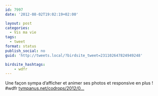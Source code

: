 ```yaml
---
id: 7997
date: '2012-08-02T19:02:19+02:00'

layout: post
categories:
  - Vis ma vie
tags:
  - tweet
format: status
publish_social: no
guid: 'http://tweets.local/?birdsite_tweet=231102647824949248'

birdsite_hashtags:
    - wdfr
---
```


Une façon sympa d’afficher et animer ses photos et responsive en plus ! #wdfr [tympanus.net/codrops/2012/0…](http://tympanus.net/codrops/2012/08/02/animated-responsive-image-grid/)